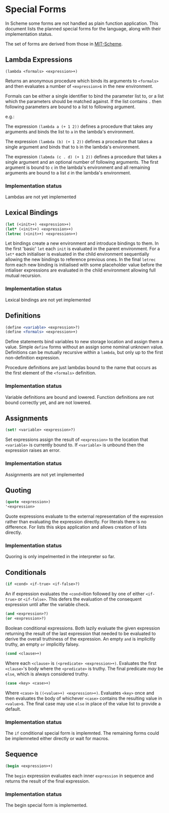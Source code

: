 # Special Forms

In Scheme some forms are not handled as plain function
application. This document lists the planned special forms for the
language, along with their implementation status.

The set of forms are derived from those in [MIT-Scheme][mit-specials].

## Lambda Expressions

`(lambda <formals> <expression>+)`

Returns an anonymous procedure which binds its arguments to
`<formals>` and then evaluates a number of `<expression>`s in the new
environment.

Formals can be either a single identifier to bind the parameter list
to, or a list which the parameters should be matched against. If the
list contains `.` then following parameters are bound to a list to
following argument.

e.g.:

The expression `(lambda a (+ 1 2))` defines a procedure that takes any
arguments and binds the list to `a` in the lambda's environment.

The expression `(lambda (b) (+ 1 2))` defines a procedure that takes a
single argument and binds that to `b` in the lambda's environment.

The expression `(labmda (c . d) (+ 1 2))` defines a procedure that takes
a single argument and an optional number of following arguments. The
first argument is bound to `c` in the lambda's environment and all
remaining arguments are bound to a list `d` in the lambda's environment.

### Implementation status

Lambdas are not yet implemented

## Lexical Bindings

```scheme
(let (<init>+) <expression>+)
(let* (<init>+) <expression>+)
(letrec (<init>+) <expression>+)
```

Let bindings create a new environment and introduce bindings to
them. In the first 'basic' `let` each `init` is evaluated in the
parent environment. For a `let*` each initialiser is evaluated in the
child environment sequentially allowing the new bindings to reference
previous ones. In the final `letrec` form each new binding is
initialised with some placeholder value before the intialiser
expressions are evaluated in the child environment allowing full
mutual recursion.

### Implementation status

Lexical bindings are not yet implemented

## Definitions

```scheme
(define <variable> <expression>?)
(define <formals> <expression>+)
```

Define statements bind variables to new storage location and assign
them a value. Simple `define` forms without an <expression> assign
some nominal unknown value. Definitions can be mutually recursive
within a `lambda`, but only up to the first non-definition expression.

Procedure definitions are just lambdas bound to the name that occurs
as the first element of the `<formals>` definition.

### Implementation status

Variable definitions are bound and lowered. Function definitions are not bound
correctly yet, and are not lowered.

## Assignments

```scheme
(set! <variable> <expression>?)
```

Set expressions assign the result of `<expression>` to the location
that `<variable>` is currently bound to. If `<variable>` is unbound
then the expression raises an error.

### Implementation status

Assignments are not yet implemented

## Quoting

```scheme
(quote <expression>)
'<expression>
```

Quote expressions evaluate to the external representation of the
expression rather than evaluating the expression directly. For
literals there is no difference. For lists this skips application and
allows creation of lists directly.

### Implementation status

Quoring is only impelmented in the interpreter so far.

## Conditionals

```scheme
(if <cond> <if-true> <if-false>?)
```

An if expression evaluates the `<cond>`ition followed by one of either
`<if-true>` or `<if-false>`. This defers the evaluation of the
consequent expression until after the variable check.

```scheme
(and <expression>?)
(or <expression>?)
```

Boolean conditional expressions. Both lazily evaluate the given
expression returning the result of the last expression that needed to
be evaluated to derive the overall truthiness of the expression. An
empty `and` is implicitly truthy, an empty `or` implicitly falsey.

```scheme
(cond <clause>+)
```

Where each `<clause>` is `(<predicate> <expression>+)`. Evaluates the
first `<clause>`'s body where the `<predicate>` is truthy. The final
predicate _may_ be `else`, which is always considered truthy.

```scheme
(case <key> <case>+)
```

Where `<case>` is `((<value>+) <expression>+)`. Evaluates `<key>` once
and then evaluates the body of whichever `<case>` contains the
resulting value in `<value>`s. The final case may use `else` in place
of the value list to provide a default.

### Implementation status

The `if` conditional special form is implemnted. The remaining forms
could be implemneted either directly or wait for macros.

## Sequence

```scheme
(begin <expression>+)
```

The `begin` expression evaluates each inner `expression` in sequence
and returns the result of the final expression.

### Implementation status

The begin special form is implemented.

 [mit-specials]: https://www.gnu.org/software/mit-scheme/documentation/mit-scheme-ref/Special-Forms.html
